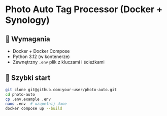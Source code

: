 # Photo Auto Tag Processor (Docker + Synology)

## 🔧 Wymagania
- Docker + Docker Compose
- Python 3.12 (w kontenerze)
- Zewnętrzny `.env` plik z kluczami i ścieżkami

## 🚀 Szybki start

```bash
git clone git@github.com:your-user/photo-auto.git
cd photo-auto
cp .env.example .env
nano .env  # uzupełnij dane
docker compose up --build
